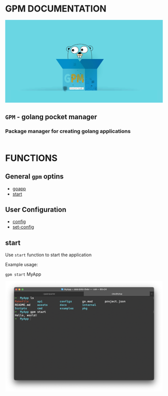 # GPM DOCUMENTATION

![logo](imgs/gpm-dirty_2.jpg)

## `GPM` - golang pocket manager

### Package manager for creating golang applications <br/><br/>

# FUNCTIONS

## General `gpm` optins

- [goapp](#goapp)
- [start](#start)

## User Configuration

- [config](#config)
- [set-config](#set-config)

## start

Use `start` function to start the application

Example usage:

`gpm start` MyApp


![gpm start](imgs/functions/start.png)